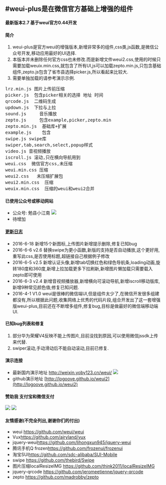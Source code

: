 #weui-plus是在微信官方基础上增强的组件
---
#### 最新版本2.7    基于weui官方0.44开发

#### 简介  
1. weui-plus是官方weui的增强版本,新增非常多的组件,css类,js函数,是微信公众号开发,移动应用最好的UI选择.
2. 本版本并未删除任何官方css也未修改.而是新增文件weui2.css,使用的时候只需要加载weuix.min.css,就包含了所有UI,js可以加载zepto.min.js,只包含基础组件,zepto.js包含了省市县选择picker.js,所以看起来比较大.  
3. 需要单独加载的请参考演示示例.
<pre>
lrz.min.js 图片上传前压缩
picker.js  包含picker相关的选择 地址 时间 
qrcode.js  二维码生成
updown.js  下拉与上拉
sound.js     音乐播放
zepto.js     包含example,picker,zepto.min 
zepto.min.js  基础库+扩展
example.js    包含
swipe.js swipe库
swiper,tab,search,select,popup样式
video.js 音视频播放
iscroll.js 滚动,只在横向导航用到
weui.css  微信官方css,未压缩
weui.min.css 压缩
weui2.css   未压缩扩展包
weui2.min.css  压缩
weuix.min.css  压缩的weui和weui2合并
</pre>

####  已使用公众号或移动网站
- 公众号: 勉县小江南
![](http://weixin.yoby123.cn/attachment/headimg_1.jpg?time=1463681994)
- 待增加

#### [更新日志](http://weixin.yoby123.cn/weui/c/r.html) 
- 2016-6-18  新增15个新图标,上传图片新增提示删除,修复已知bug
- 2016-6-6 v2.6   替换swipe为更小函数,新版的支持是否自动播放,这个更好用,重写此css,是否使用标题,超链接自己根据例子修改 
- 2016-6-5  v2.5  新增认证头像,新增tab切换红色和绿色导航条,loading动画,旋转180度和360度,新增上拉加载更多下拉刷新,新增图片懒加载只需要载入zepto即可使用   
- 2016-6-3  v2.4  新增音视频播放器,新增横向可滚动导航,新增iscroll移动版库,新增9种常见颜色值;修复已知问题.   
- 2016-4-1 V1.0 weui是很棒的微信端UI,但是组件太少了,在微信开发很多组建都没有,所以根据此问题,收集网络上优秀的代码片段,组合开发出了这一套增强版weui-plus,目前还在不断增多组件,修复bug,目标是做最好的微信端移动端UI.

#### 已知bug列表和修复  
1. 部分华为荣耀V4反映不能上传图片,目前没找到原因,可以使用微信jssdk上传来代替.
2. swiper滚动,手动滑动后不能自动滚动,目前已修复. 

#### 演示连接  
- 最新国内演示地址   <http://weixin.yoby123.cn/weui/>
![](http://7xr193.com1.z0.glb.clouddn.com/weui.png?time=1463681994)
- github演示地址 [http://logoove.github.io/weui2](http://logoove.github.io/weui2)

#### 赞助我 支付宝和微信支付
![](http://7xr193.com1.z0.glb.clouddn.com/weixin-v.jpg?time=1463681994)  ![](http://7xr193.com1.z0.glb.clouddn.com/zhi-v.jpg?time=1463681994)

#### 友情感谢(不完全列出,谢谢你们的付出)
- weui <https://github.com/weui/weui>
- Vux<https://github.com/airyland/vux>
- jquery-weui<https://github.com/lihongxun945/jquery-weui>
- 腾讯手机Q frozen<https://github.com/frozenui/frozenui>
- 淘宝SUI<https://github.com/sdc-alibaba/SUI-Mobile>
- swipe <https://github.com/thebird/Swipe>
- 图片压缩localResizeIMG <https://github.com/think2011/localResizeIMG>
- jquery-qrcode <https://github.com/jeromeetienne/jquery-qrcode>
- zepto <https://github.com/madrobby/zepto>
